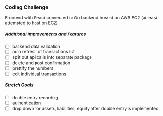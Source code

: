 ### Coding Challenge

Frontend with React connected to Go backend hosted on AWS EC2 (at least attempted to host on EC2)

##### Additional Improvements and Features

- [ ] backend data validation
- [ ] auto refresh of transactions list
- [ ] split out api calls into separate package
- [ ] delete and post confirmation
- [ ] prettify the numbers
- [ ] edit individual transactions

##### Stretch Goals

- [ ] double entry recording
- [ ] authentication
- [ ] drop down for assets, liabilities, equity after double entry is implemented
